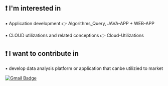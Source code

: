 ## ❗ I'm interested in
▪️ Application development 👉 Algorithms_Query, JAVA-APP + WEB-APP

▪️ CLOUD utilizations and related conceptions 👉 Cloud-Utilizations

## ❗ I want to contribute in
▪️ develop data analysis platform or application that canbe utilizied to market


[![Gmail Badge](https://img.shields.io/badge/Gmail-d14836?style=flat-square&logo=Gmail&logoColor=white&link=mailto:snugyun01@gmail.com)](mailto:devsacti@gmail.com)
